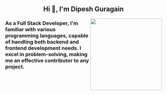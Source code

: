 <h2 align="center"> Hi 👋, I'm Dipesh Guragain</h2>
<img align='right' src="https://media.giphy.com/media/ieyl9zmCjO4b4t6qoY/giphy.gif" width="230">

<h3>As a Full Stack Developer, I'm familiar with various programming languages, capable of handling both backend and frontend development needs. I excel in problem-solving, making me an effective contributor to any project.</h3>
